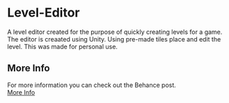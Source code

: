 # Level-Editor
 A level editor created for the purpose of quickly creating levels for a game. The editor is creaated using Unity. Using pre-made tiles place and edit the level. This was made for personal use.

 ## More Info
 For more information you can check out the Behance post.  
 [More Info](https://www.behance.net/gallery/172446529/Game-Level-Editor)
 
